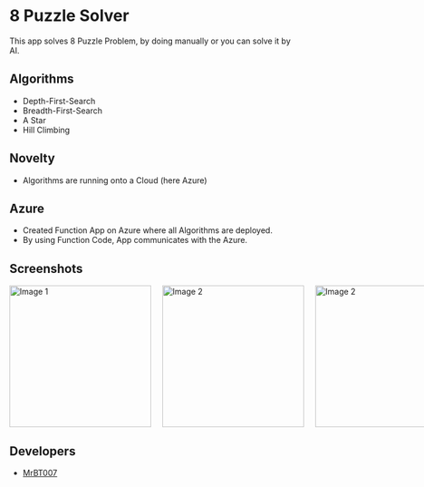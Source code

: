 
# 8 Puzzle Solver

This app solves 8 Puzzle Problem, by doing manually or you can solve it by AI.



## Algorithms
* Depth-First-Search
* Breadth-First-Search
* A Star 
* Hill Climbing

## Novelty
* Algorithms are running onto a Cloud (here Azure)

## Azure
* Created Function App on Azure where all Algorithms are deployed.
* By using Function Code, App communicates with the Azure.

## Screenshots


<div style="display: flex;">
  <img src="https://user-images.githubusercontent.com/85051271/234062609-d17e2d3f-dfde-435c-8223-ebce15709340.png" alt="Image 1" style="width: 250px; margin-right: 20px;">
  <img src="https://user-images.githubusercontent.com/85051271/234064612-4c1430cc-3881-46a1-b952-5056f6149c79.png" alt="Image 2" style="width: 250px; margin-right: 20px;">
  <img src="https://user-images.githubusercontent.com/85051271/234064955-d8582337-3658-470e-b5f5-cc0f2018c486.png" alt="Image 2" style="width: 250px; margin-right: 20px;">
  <img src="https://user-images.githubusercontent.com/85051271/234065354-700b597b-3566-4ccf-b82a-77007869a9e2.png" alt="Image 2" style="width: 250px; margin-right: 40px;">
  <img src="https://user-images.githubusercontent.com/85051271/234066179-fca563c2-b4c4-4521-bb9a-f234546d2421.png" alt="Image 2" style="width: 250px; margin-right: 40px;">
  <img src="https://user-images.githubusercontent.com/85051271/234066350-24af3cf7-d970-489a-85ab-fd9726e23674.png" alt="Image 2" style="width: 250px; margin-right: 40px;">
</div>

## Developers

- [MrBT007](https://github.com/MrBT007)

